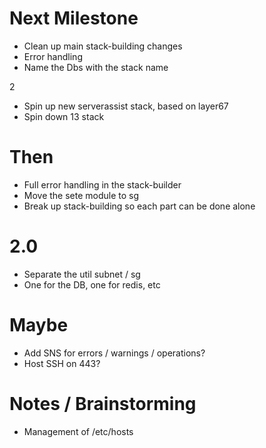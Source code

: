 
Next Milestone
==============

* Clean up main stack-building changes
* Error handling
* Name the Dbs with the stack name

2

* Spin up new serverassist stack, based on layer67
* Spin down 13 stack

Then
====

* Full error handling in the stack-builder
* Move the sete module to sg
* Break up stack-building so each part can be done alone

2.0
===

* Separate the util subnet / sg
 * One for the DB, one for redis, etc

Maybe
=====

* Add SNS for errors / warnings / operations?
* Host SSH on 443?

Notes / Brainstorming
=====================

* Management of /etc/hosts

